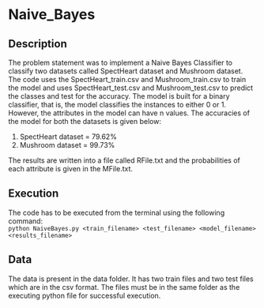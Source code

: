 # Naive_Bayes

## Description
The problem statement was to implement a Naive Bayes Classifier to classify two datasets called SpectHeart dataset and Mushroom dataset. The code uses the SpectHeart_train.csv and Mushroom_train.csv to train the model and uses SpectHeart_test.csv and Mushroom_test.csv to predict the classes and test for the accuracy. The model is built for a binary classifier, that is, the model classifies the instances to either 0 or 1. However, the attributes in the model can have n values. The accuracies of the model for both the datasets is given below:  
1. SpectHeart dataset = 79.62%  
2. Mushroom dataset = 99.73%  

The results are written into a file called RFile.txt and the probabilities of each attribute is given in the MFile.txt.

## Execution
The code has to be executed from the terminal using the following command:  
	`python NaiveBayes.py <train_filename> <test_filename> <model_filename> <results_filename>`
  
## Data
The data is present in the data folder. It has two train files and two test files which are in the csv format. The files must be in the same folder as the executing python file for successful execution.
